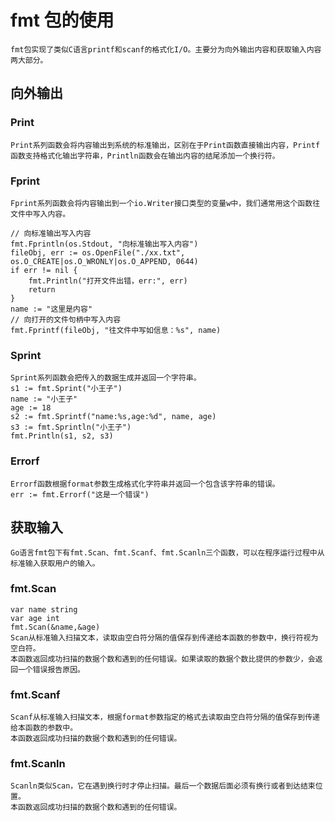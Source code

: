 # fmt 包的使用
    
    fmt包实现了类似C语言printf和scanf的格式化I/O。主要分为向外输出内容和获取输入内容两大部分。

## 向外输出

### Print

    Print系列函数会将内容输出到系统的标准输出，区别在于Print函数直接输出内容，Printf函数支持格式化输出字符串，Println函数会在输出内容的结尾添加一个换行符。

### Fprint

    Fprint系列函数会将内容输出到一个io.Writer接口类型的变量w中，我们通常用这个函数往文件中写入内容。

    // 向标准输出写入内容
    fmt.Fprintln(os.Stdout, "向标准输出写入内容")
    fileObj, err := os.OpenFile("./xx.txt", os.O_CREATE|os.O_WRONLY|os.O_APPEND, 0644)
    if err != nil {
        fmt.Println("打开文件出错，err:", err)
        return
    }
    name := "这里是内容"
    // 向打开的文件句柄中写入内容
    fmt.Fprintf(fileObj, "往文件中写如信息：%s", name)

### Sprint

    Sprint系列函数会把传入的数据生成并返回一个字符串。
    s1 := fmt.Sprint("小王子")
    name := "小王子"
    age := 18
    s2 := fmt.Sprintf("name:%s,age:%d", name, age)
    s3 := fmt.Sprintln("小王子")
    fmt.Println(s1, s2, s3)

### Errorf

    Errorf函数根据format参数生成格式化字符串并返回一个包含该字符串的错误。
    err := fmt.Errorf("这是一个错误")

## 获取输入

    Go语言fmt包下有fmt.Scan、fmt.Scanf、fmt.Scanln三个函数，可以在程序运行过程中从标准输入获取用户的输入。

### fmt.Scan

    var name string
	var age int
	fmt.Scan(&name,&age)
    Scan从标准输入扫描文本，读取由空白符分隔的值保存到传递给本函数的参数中，换行符视为空白符。
    本函数返回成功扫描的数据个数和遇到的任何错误。如果读取的数据个数比提供的参数少，会返回一个错误报告原因。

### fmt.Scanf

    Scanf从标准输入扫描文本，根据format参数指定的格式去读取由空白符分隔的值保存到传递给本函数的参数中。
    本函数返回成功扫描的数据个数和遇到的任何错误。

### fmt.Scanln

    Scanln类似Scan，它在遇到换行时才停止扫描。最后一个数据后面必须有换行或者到达结束位置。
    本函数返回成功扫描的数据个数和遇到的任何错误。